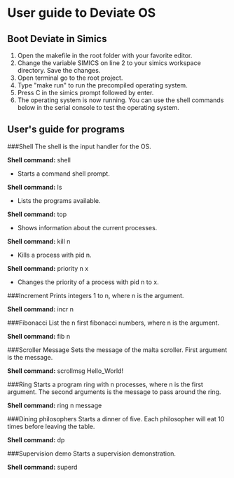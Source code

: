 # User guide to Deviate OS

## Boot Deviate in Simics

1. Open the makefile in the root folder with your favorite editor.
2. Change the variable SIMICS on line 2 to your simics workspace directory. Save the changes.
3. Open terminal go to the root project.
4. Type "make run" to run the precompiled operating system.
5. Press C in the simics prompt followed by enter.
6. The operating system is now running. You can use the shell commands below in the serial console to test the operating system.

## User's guide for programs

###Shell
The shell is the input handler for the OS.

__Shell command:__ shell
- Starts a command shell prompt.

__Shell command:__ ls
- Lists the programs available.

__Shell command:__ top
- Shows information about the current processes.

__Shell command:__ kill n
- Kills a process with pid n.

__Shell command:__ priority n x
- Changes the priority of a process with pid n to x.

###Increment
Prints integers 1 to n, where n is the argument.

__Shell command:__ incr n

###Fibonacci
List the n first fibonacci numbers, where n is the argument.

__Shell command:__ fib n

###Scroller Message
Sets the message of the malta scroller. First argument is the message.

__Shell command:__ scrollmsg Hello_World!

###Ring
Starts a program ring with n processes, where n is the first argument. The
second arguments is the message to pass around the ring.

__Shell command:__ ring n message

###Dining philosophers
Starts a dinner of five. Each philosopher will eat 10 times before leaving the table.

__Shell command:__ dp

###Supervision demo
Starts a supervision demonstration.

__Shell command:__ superd
